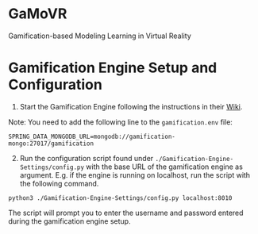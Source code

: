 # GaMoVR

Gamification-based Modeling Learning in Virtual Reality

# Gamification Engine Setup and Configuration

1. Start the Gamification Engine following the instructions in their [Wiki](https://github.com/smartcommunitylab/smartcampus.gamification/wiki/Setup).

Note: You need to add the following line to the `gamification.env` file:

```
SPRING_DATA_MONGODB_URL=mongodb://gamification-mongo:27017/gamification
```

2. Run the configuration script found under `./Gamification-Engine-Settings/config.py` with the base URL of the gamification engine as argument. E.g. if the engine is running on localhost, run the script with the following command.

```
python3 ./Gamification-Engine-Settings/config.py localhost:8010
```

The script will prompt you to enter the username and password entered during the gamification engine setup.
